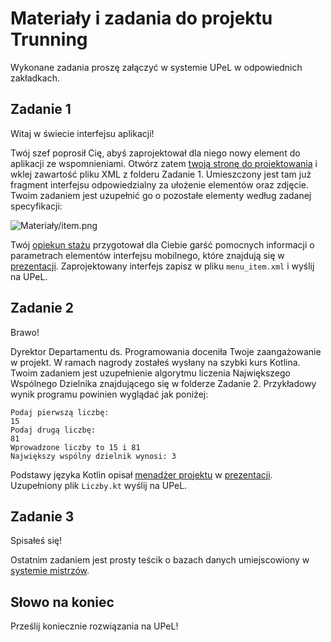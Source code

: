 # Materiały i zadania do projektu Trunning

Wykonane zadania proszę załączyć w systemie UPeL w odpowiednich zakładkach.

## Zadanie 1

Witaj w świecie interfejsu aplikacji!

Twój szef poprosił Cię, abyś zaprojektował dla niego nowy element do aplikacji ze wspomnieniami. Otwórz zatem [twoją stronę do projektowania](https://labs.udacity.com/android-visualizer/) i wklej zawartość pliku XML z folderu Zadanie 1. Umieszczony jest tam już fragment interfejsu odpowiedzialny za ułożenie elementów oraz zdjęcie. Twoim zadaniem jest uzupełnić go o pozostałe elementy według zadanej specyfikacji:

![Materiały/item.png](Materiały/item.png)

Twój [opiekun stażu](https://github.com/piotrjwegrzyn) przygotował dla Ciebie garść pomocnych informacji o parametrach elementów interfejsu mobilnego, które znajdują się w [prezentacji](Materiały/Prezentacja_Trunning.pdf). Zaprojektowany interfejs zapisz w pliku `menu_item.xml` i wyślij na UPeL.

## Zadanie 2

Brawo!

Dyrektor Departamentu ds. Programowania doceniła Twoje zaangażowanie w projekt. W ramach nagrody zostałeś wysłany na szybki kurs Kotlina. Twoim zadaniem jest uzupełnienie algorytmu liczenia Największego Wspólnego Dzielnika znajdującego się w folderze Zadanie 2. Przykładowy wynik programu powinien wyglądać jak poniżej:

```
Podaj pierwszą liczbę:
15
Podaj drugą liczbę:
81
Wprowadzone liczby to 15 i 81
Największy wspólny dzielnik wynosi: 3
```

Podstawy języka Kotlin opisał [menadżer projektu](https://github.com/Sirmarianus) w [prezentacji](Materiały/Prezentacja_Trunning.pdf). Uzupełniony plik `Liczby.kt` wyślij na UPeL.

## Zadanie 3

Spisałeś się!

Ostatnim zadaniem jest prosty teścik o bazach danych umiejscowiony w [systemie mistrzów](https://upel2.cel.agh.edu.pl/wiet/course/view.php?id=1345#section-27).

## Słowo na koniec

Prześlij koniecznie rozwiązania na UPeL!
